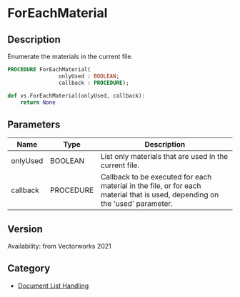 # ForEachMaterial

## Description
Enumerate the materials in the current file.

```pascal
PROCEDURE ForEachMaterial(
				onlyUsed : BOOLEAN;
				callback : PROCEDURE);
```

```python
def vs.ForEachMaterial(onlyUsed, callback):
    return None
```

## Parameters
|Name|Type|Description|
|---|---|---|
|onlyUsed|BOOLEAN|List only materials that are used in the current file.|
|callback|PROCEDURE|Callback to be executed for each material in the file, or for each material that is used, depending on the 'used' parameter.|

## Version
Availability: from Vectorworks 2021

## Category
* [Document List Handling](../Categories/Document%20List%20Handling.md)
